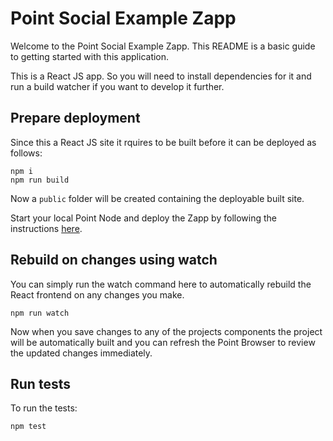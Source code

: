 # Point Social Example Zapp

Welcome to the Point Social Example Zapp. This README is a basic guide to getting started with this application.

This is a React JS app. So you will need to install dependencies for it and run a build watcher if you want to develop it further.

## Prepare deployment

Since this a React JS site it rquires to be built before it can be deployed as follows:

```
npm i
npm run build
```

Now a `public` folder will be created containing the deployable built site. 

Start your local Point Node and deploy the Zapp by following the instructions [here](https://pointnetwork.github.io/docs/build-zapp-dev-environment-direct-install).

## Rebuild on changes using watch

You can simply run the watch command here to automatically rebuild the React frontend on any changes you make.

```
npm run watch
```

Now when you save changes to any of the projects components the project will be automatically built and you can refresh the Point Browser to review the updated changes immediately.

## Run tests

To run the tests:

```
npm test
```